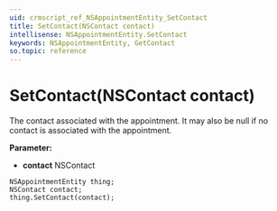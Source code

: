 ```yaml
---
uid: crmscript_ref_NSAppointmentEntity_SetContact
title: SetContact(NSContact contact)
intellisense: NSAppointmentEntity.SetContact
keywords: NSAppointmentEntity, GetContact
so.topic: reference
---
```


# SetContact(NSContact contact)

The contact associated with the appointment. It may also be null if no contact is associated with the appointment.

**Parameter:** 
* **contact** NSContact

```crmscript
NSAppointmentEntity thing;
NSContact contact;
thing.SetContact(contact);
```

